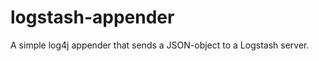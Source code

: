logstash-appender
=================

A simple log4j appender that sends a JSON-object to a Logstash server.
